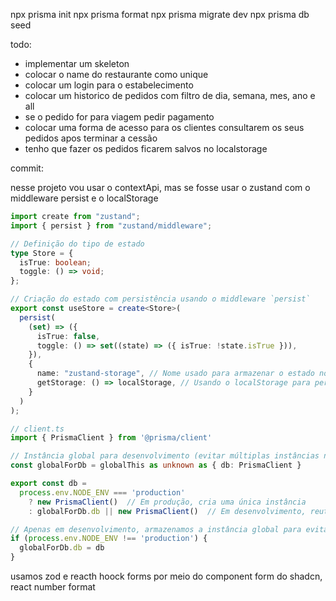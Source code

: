 npx prisma init
npx prisma format
npx prisma migrate dev
npx prisma db seed

todo: 
- implementar um skeleton 
- colocar o name do restaurante como unique
- colocar um login para o estabelecimento
- colocar um historico de pedidos com filtro de dia, semana, mes, ano e all
- se o pedido for para viagem pedir pagamento
- colocar uma forma de acesso para os clientes consultarem os seus pedidos apos terminar a cessão 
- tenho que fazer os pedidos ficarem salvos no localstorage

commit:

nesse projeto vou usar o contextApi, mas se fosse usar o zustand com o  middleware persist  e o localStorage

```ts
import create from "zustand";
import { persist } from "zustand/middleware";

// Definição do tipo de estado
type Store = {
  isTrue: boolean;
  toggle: () => void;
};

// Criação do estado com persistência usando o middleware `persist`
export const useStore = create<Store>(
  persist(
    (set) => ({
      isTrue: false,
      toggle: () => set((state) => ({ isTrue: !state.isTrue })),
    }),
    {
      name: "zustand-storage", // Nome usado para armazenar o estado no localStorage
      getStorage: () => localStorage, // Usando o localStorage para persistência
    }
  )
);

```

``` typescript
// client.ts
import { PrismaClient } from '@prisma/client'

// Instância global para desenvolvimento (evitar múltiplas instâncias no hot reloading)
const globalForDb = globalThis as unknown as { db: PrismaClient }

export const db =
  process.env.NODE_ENV === 'production'
    ? new PrismaClient()  // Em produção, cria uma única instância
    : globalForDb.db || new PrismaClient()  // Em desenvolvimento, reutiliza a instância global

// Apenas em desenvolvimento, armazenamos a instância global para evitar recriação
if (process.env.NODE_ENV !== 'production') {
  globalForDb.db = db
}
```


usamos zod e reacth hoock forms por meio do component form do shadcn, react number format